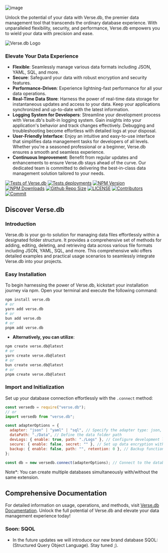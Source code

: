 ![image](https://github.com/jedi-studio/verse.db/assets/100785809/269a554b-1157-4351-be16-f9c23c5ee1a2) 

Unlock the potential of your data with Verse.db, the premier data management tool that transcends the ordinary database experience. With unparalleled flexibility, security, and performance, Verse.db empowers you to wield your data with precision and ease.

![Verse.db Logo](https://github.com/jedi-studio/verse.db/assets/100785809/269a554b-1157-4351-be16-f9c23c5ee1a2)

### Elevate Your Data Experience

- **Flexible**: Seamlessly manage various data formats including JSON, YAML, SQL, and more.
- **Secure**: Safeguard your data with robust encryption and security features.
- **Performance-Driven**: Experience lightning-fast performance for all your data operations.
- **Real-Time Data Store**: Harness the power of real-time data storage for instantaneous updates and access to your data. Keep your applications synchronized and up-to-date with the latest information.
- **Logging System for Developers**: Streamline your development process with Verse.db's built-in logging system. Gain insights into your application's behavior and track changes effectively. Debugging and troubleshooting become effortless with detailed logs at your disposal.
- **User-Friendly Interface**: Enjoy an intuitive and easy-to-use interface that simplifies data management tasks for developers of all levels. Whether you're a seasoned professional or a beginner, Verse.db ensures a smooth and seamless experience.
- **Continuous Improvement**: Benefit from regular updates and enhancements to ensure Verse.db stays ahead of the curve. Our dedicated team is committed to delivering the best-in-class data management solution tailored to your needs.

[![Tests of Verse.db](https://github.com/jedi-studio/verse.db/actions/workflows/code-test.yml/badge.svg)](https://github.com/jedi-studio/verse.db/actions/workflows/code-test.yml)
[![Tests deployments](https://img.shields.io/github/deployments/jedi-studio/verse.db/Tests)](https://github.com/jedi-studio/verse.db/deployments/Tests)
[![NPM Version](https://img.shields.io/npm/v/verse.db.svg)](https://www.npmjs.com/package/verse.db)
[![NPM Downloads](https://img.shields.io/npm/dt/verse.db.svg)](https://www.npmjs.com/package/verse.db)
[![Github Repo Size](https://img.shields.io/github/repo-size/jedi-studio/verse.db.svg)](https://github.com/jedi-studio/verse.db)
[![LICENSE](https://img.shields.io/npm/l/verse.db.svg)](https://github.com/jedi-studio/verse.db/blob/master/LICENSE)
[![Contributors](https://img.shields.io/github/contributors/jedi-studio/verse.db.svg)](https://github.com/jedi-studio/verse.db/graphs/contributors)
[![Commit](https://img.shields.io/github/last-commit/jedi-studio/verse.db.svg)](https://github.com/jedi-studio/verse.db/commits/master)

## Discover Verse.db

### Introduction

Verse.db is your go-to solution for managing data files effortlessly within a designated folder structure. It provides a comprehensive set of methods for adding, editing, deleting, and retrieving data across various file formats including JSON, YAML, SQL, and more. This comprehensive wiki offers detailed examples and practical usage scenarios to seamlessly integrate Verse.db into your projects.

### Easy Installation

To begin harnessing the power of Verse.db, kickstart your installation journey via npm. Open your terminal and execute the following command:

```bash
npm install verse.db
# or
yarn add verse.db
# or
bun add verse.db
# or
pnpm add verse.db
```

- **Alternatively, you can utilize**:

```bash
npm create verse.db@latest
# or
yarn create verse.db@latest
# or
bun create verse.db@latest
# or
pnpm create verse.db@latest
```

### Import and Initialization

Set up your database connection effortlessly with the `.connect` method:

```javascript
const versedb = require("verse.db");
// or
import versedb from "verse.db";

const adapterOptions = {
  adapter: "json" | "yaml" | "sql", // Specify the adapter type: json, yaml, or sql
  dataPath: "./Data", // Define the data folder path
  devLogs: { enable: true, path: "./Logs" }, // Configure development logs path
  secure: { enable: false, secret: "" }, // Set up data encryption with your secret key
  backup: { enable: false, path: "", retention: 0 }, // Backup functionality under development
};

const db = new versedb.connect(adapterOptions); // Connect to the database
```

Note\*: You can create multiple databases simultaneously with/without the same extension.

## Comprehensive Documentation

For detailed information on usage, operations, and methods, visit [Verse.db Documentation](https://versedb.jedi-studio.com). Unlock the full potential of Verse.db and elevate your data management experience today!

### Soon: SQOL

- In the future updates we will introduce our new brand database SQOL: (Structured Query Object Language). Stay tuned ;).
